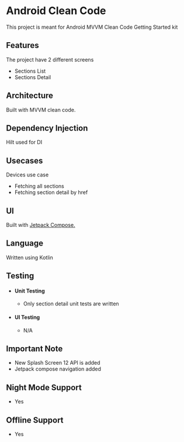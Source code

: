 # Android Clean Code 
This project is meant for Android MVVM Clean Code Getting Started kit

## Features
The project have 2 different screens
- Sections List
- Sections Detail

## Architecture
Built with MVVM clean code.

## Dependency Injection
Hilt used for DI

## Usecases
Devices use case
- Fetching all sections
- Fetching section detail by href
 
## UI 
Built with [Jetpack Compose.](https://developer.android.com/jetpack/compose)

## Language
Written using Kotlin

## Testing
- #### Unit Testing
  - Only section detail unit tests are written
- #### UI Testing
  - N/A

## Important Note
- New Splash Screen 12 API is added 
- Jetpack compose navigation added

## Night Mode Support
- Yes 
 
## Offline Support
- Yes 

